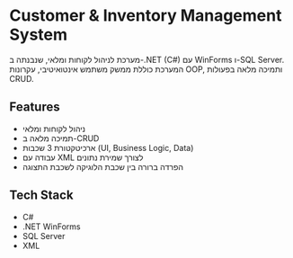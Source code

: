 # Customer & Inventory Management System

מערכת לניהול לקוחות ומלאי, שנבנתה ב-.NET (C#) עם WinForms ו-SQL Server.  
המערכת כוללת ממשק משתמש אינטואיטיבי, עקרונות OOP, ותמיכה מלאה בפעולות CRUD.

## Features
- ניהול לקוחות ומלאי
- תמיכה מלאה ב-CRUD
- ארכיטקטורת 3 שכבות (UI, Business Logic, Data)
- עבודה עם XML לצורך שמירת נתונים
- הפרדה ברורה בין שכבת הלוגיקה לשכבת התצוגה

## Tech Stack
- C#
- .NET WinForms
- SQL Server
- XML
